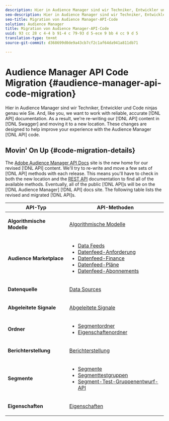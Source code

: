 ```yaml
---
description: Hier in Audience Manager sind wir Techniker, Entwickler und Code ninjas genau wie Sie. Ebenso wie Sie möchten wir mit zuverlässigen, genauen API-Dokumenten arbeiten. Daher schreiben wir den API-Inhalt in Swagger und verschieben ihn an eine neue Position. Diese Änderungen helfen Ihnen, Ihr Erlebnis mit dem Audience Manager-API-Code zu verbessern.
seo-description: Hier in Audience Manager sind wir Techniker, Entwickler und Code ninjas genau wie Sie. Ebenso wie Sie möchten wir mit zuverlässigen, genauen API-Dokumenten arbeiten. Daher schreiben wir den API-Inhalt in Swagger und verschieben ihn an eine neue Position. Diese Änderungen helfen Ihnen, Ihr Erlebnis mit dem Audience Manager-API-Code zu verbessern.
seo-title: Migration von Audience Manager-API-Code
solution: Audience Manager
title: Migration von Audience Manager-API-Code
uuid: 93 cc 28 c 4-4 b 91-4 c 79-93 d 5-ece 9 bb 4 cc 9 d 5
translation-type: tm+mt
source-git-commit: d368699d0de9a43cb7cf2c1af64da941a811db71

---
```



# Audience Manager API Code Migration {#audience-manager-api-code-migration}

Hier in Audience Manager sind wir Techniker, Entwickler und Code ninjas genau wie Sie. And, like you, we want to work with reliable, accurate [!DNL API] documentation. As a result, we're re-writing our [!DNL API] content in [!DNL Swagger] and moving it to a new location. These changes are designed to help improve your experience with the Audience Manager [!DNL API] code.

## Movin' On Up {#code-migration-details}

<!-- api-swagger-migration.xml -->

The [Adobe Audience Manager API Docs](https://bank.demdex.com/portal/swagger/index.html) site is the new home for our revised [!DNL API] content. We'll try to re-write and move a few sets of [!DNL API] methods with each release. This means you'll have to check in both the new location and the [REST API](../api/rest-api-main/rest-api-main.md) documentation to find all of the available methods. Eventually, all of the public [!DNL API]s will be on the [!DNL Audience Manager] [!DNL API] docs site. The following table lists the revised and migrated [!DNL API]s.

<table id="table_CD3C244CB02C48C898745FB982EC828C"> 
 <thead> 
  <tr> 
   <th colname="col1" class="entry"> API-Typ </th> 
   <th colname="col2" class="entry"> API-Methoden </th> 
  </tr> 
 </thead>
 <tbody>
 <tr> 
   <td colname="col1"> <p> <b>Algorithmische Modelle</b> </p> </td> 
   <td colname="col2"> <p> <a href="https://bank.demdex.com/portal/swagger/index.html#/Algorithmic_Models_API" format="https" scope="external"> Algorithmische Modelle</a> </p> </td> 
  </tr> 
  <tr> 
   <td colname="col1"> <p> <b>Audience Marketplace</b> </p> </td> 
   <td colname="col2"> <p> 
     <ul id="ul_4CFB3FAAC0B04E5AADD80E7D7FAF2722"> 
      <li id="li_50EE5F6B2278480E9FEA04AD51664F9D"> <a href="https://bank.demdex.com/portal/swagger/index.html#!/?f=Data_Feed_API" format="https" scope="external"> Data Feeds</a> </li> 
      <li id="li_5D372E3819014AB78C12048A9A2DC89F"> <a href="https://bank.demdex.com/portal/swagger/index.html#!/Data_Feed_Request_API/" format="https" scope="external"> Datenfeed-Anforderung</a> </li> 
      <li id="li_0582688D08C346C68B81D86A5C46E053"> <a href="https://bank.demdex.com/portal/swagger/index.html#!/?f=Data_Feed_Finance_API" format="https" scope="external"> Datenfeed-Finance</a> </li> 
      <li id="li_C1C1CB42D6A74803B4672F6EE2D2D08C"> <a href="https://bank.demdex.com/portal/swagger/index.html#!/?f=Data_Feed_Plans_API" format="https" scope="external"> Datenfeed-Pläne</a> </li> 
      <li id="li_D8F9D791D0824287B9D0B0585E3106AB"> <a href="https://bank.demdex.com/portal/swagger/index.html#!/Data_Feed_Subscription_API" format="https" scope="external"> Datenfeed-Abonnements</a> </li> 
     </ul> </p> </td> 
  </tr> 
  <tr> 
   <td colname="col1"> <p> <b>Datenquelle</b> </p> </td> 
   <td colname="col2"> <p> <a href="https://bank.demdex.com/portal/swagger/index.html#!/Data_Source_API" format="https" scope="external"> Data Sources</a> </p> </td> 
  </tr> 
   <td colname="col1"> <p> <b>Abgeleitete Signale</b> </p> </td> 
   <td colname="col2"> <p> <a href="https://bank.demdex.com/portal/swagger/index.html#/Derived_Signals_API" format="https" scope="external"> Abgeleitete Signale</a> </p> </td> 
  </tr>   
  <tr> 
   <td colname="col1"> <p> <b>Ordner</b> </p> </td> 
   <td colname="col2"> <p> 
     <ul id="ul_FD05673B372141F3B0EF2C79A338F744"> 
      <li id="li_5D16FCAF6F0E411694A1CFBE9571BDAC"> <a href="https://bank.demdex.com/portal/swagger/index.html#!/Segment_Folder_API" format="https" scope="external"> Segmentordner</a> </li> 
      <li id="li_5DC088C0F8CA4FC193248366C8400030"> <a href="https://bank.demdex.com/portal/swagger/index.html#!/Trait_Folder_API" scope="external" format="https"> Eigenschaftenordner</a> </li> 
     </ul> </p> </td> 
  </tr> 
  <tr> 
   <td colname="col1"> <p> <b>Berichterstellung</b> </p> </td> 
   <td colname="col2"> <p> <a href="https://bank.demdex.com/portal/swagger/index.html#!/Reporting_API" format="https" scope="external"> Berichterstellung</a> </p> </td> 
  </tr> 
  <tr> 
   <td colname="col1"> <p> <b>Segmente</b> </p> </td> 
   <td colname="col2"> <p> 
     <ul id="ul_098B0655653D4846B70349A35A055C19"> 
      <li id="li_41A3003BF41147969BC88D4F12A5C1BB"> <a href="https://bank.demdex.com/portal/swagger/index.html#!/Segments_API" format="https" scope="external"> Segmente</a> </li> 
      <li id="li_22A858D377634D88AE58BE2CE924169C"> <a href="https://bank.demdex.com/portal/swagger/index.html#!/Segment_Test_Group_API/" format="https" scope="external"> Segmenttestgruppen</a> </li> 
      <li id="li_2B505A1B43CF4B29A0336106C321E7FD"> <a href="https://bank.demdex.com/portal/swagger/index.html#!/Segment_Test_Group_Draft_API/" format="https" scope="external"> Segment-Test-Gruppenentwurf-API</a> </li> 
     </ul> </p> </td> 
  </tr> 
  <tr> 
   <td colname="col1"> <p> <b>Eigenschaften</b> </p> </td> 
   <td colname="col2"> <p> <a href="https://bank.demdex.com/portal/swagger/index.html#!/Traits_API" format="https" scope="external"> Eigenschaften</a> </p> </td> 
  </tr>
 </tbody>
</table>